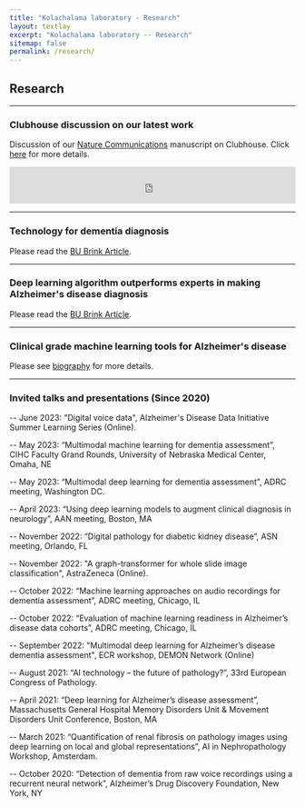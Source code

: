 ```yaml
---
title: "Kolachalama laboratory - Research"
layout: textlay
excerpt: "Kolachalama laboratory -- Research"
sitemap: false
permalink: /research/
---
```


## Research

---
### Clubhouse discussion on our latest work 
Discussion of our [Nature Communications](https://doi.org/10.1038/s41467-022-31037-5) manuscript on Clubhouse. Click [here](https://www.clubhouse.com/room/PN9Rgp66?utm_medium=ch_room_xerc&utm_campaign=j24X6ivwc0EnmCitvMfvdw-349164) for more details.

<div class="image">
  <iframe src="https://www.clubhouse.com/room/PN9Rgp66?utm_medium=ch_room_xerc&utm_campaign=j24X6ivwc0EnmCitvMfvdw-349164" frameborder="0" width="100%" height="65px" allow="accelerometer; autoplay; encrypted-media; gyroscope; picture-in-picture" allowfullscreen></iframe>
</div>

---
### Technology for dementia diagnosis
Please read the [BU Brink Article](https://www.bu.edu/articles/2022/two-technologies-that-can-make-diagnosing-dementia-easier-for-doctors-and-patients/).

---
### Deep learning algorithm outperforms experts in making Alzheimer's disease diagnosis 
Please read the [BU Brink Article](https://www.bu.edu/articles/2020/deep-learning-algorithm-outperforms-experts-in-making-alzheimers-diagnosis/).

---
### Clinical grade machine learning tools for Alzheimer's disease 
Please see [biography](https://tofflertrust.org/dr-vijaya-kolachalama/) for more details.

---
### Invited talks and presentations (Since 2020)

-- June 2023: "Digital voice data", Alzheimer's Disease Data Initiative Summer Learning Series (Online).

-- May 2023: “Multimodal machine learning for dementia assessment”, CIHC Faculty Grand Rounds, University of Nebraska Medical Center, Omaha, NE

-- May 2023: “Multimodal deep learning for dementia assessment”, ADRC meeting, Washington DC.

-- April 2023: “Using deep learning models to augment clinical diagnosis in neurology”, AAN meeting, Boston, MA

-- November 2022: “Digital pathology for diabetic kidney disease”, ASN meeting, Orlando, FL

-- November 2022: "A graph-transformer for whole slide image classification", AstraZeneca (Online).

-- October 2022: “Machine learning approaches on audio recordings for dementia assessment”, ADRC meeting, Chicago, IL

-- October 2022: “Evaluation of machine learning readiness in Alzheimer’s disease data cohorts”, ADRC meeting, Chicago, IL

-- September 2022: "Multimodal deep learning for Alzheimer’s disease dementia assessment", ECR workshop, DEMON Network (Online)

-- August 2021: “AI technology – the future of pathology?”, 33rd European Congress of Pathology.

-- April 2021: “Deep learning for Alzheimer’s disease assessment”, Massachusetts General Hospital Memory Disorders Unit & Movement Disorders Unit Conference, Boston, MA

-- March 2021: “Quantification of renal fibrosis on pathology images using deep learning on local and global representations”, AI in Nephropathology Workshop, Amsterdam.

-- October 2020: “Detection of dementia from raw voice recordings using a recurrent neural network”, Alzheimer’s Drug Discovery Foundation, New York, NY














